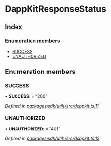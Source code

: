 # DappKitResponseStatus

## Index

### Enumeration members

* [SUCCESS](_packages_sdk_utils_src_dappkit_.dappkitresponsestatus.md#success)
* [UNAUTHORIZED](_packages_sdk_utils_src_dappkit_.dappkitresponsestatus.md#unauthorized)

## Enumeration members

### SUCCESS

• **SUCCESS**: = "200"

_Defined in_ [_packages/sdk/utils/src/dappkit.ts:11_](https://github.com/celo-org/celo-monorepo/blob/master/packages/sdk/utils/src/dappkit.ts#L11)

### UNAUTHORIZED

• **UNAUTHORIZED**: = "401"

_Defined in_ [_packages/sdk/utils/src/dappkit.ts:12_](https://github.com/celo-org/celo-monorepo/blob/master/packages/sdk/utils/src/dappkit.ts#L12)


